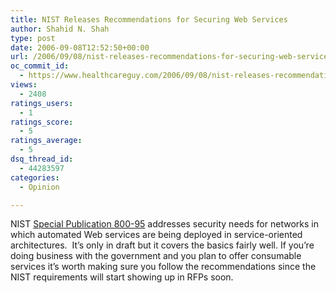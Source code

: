 ```yaml
---
title: NIST Releases Recommendations for Securing Web Services
author: Shahid N. Shah
type: post
date: 2006-09-08T12:52:50+00:00
url: /2006/09/08/nist-releases-recommendations-for-securing-web-services/
oc_commit_id:
  - https://www.healthcareguy.com/2006/09/08/nist-releases-recommendations-for-securing-web-services/1478769065
views:
  - 2408
ratings_users:
  - 1
ratings_score:
  - 5
ratings_average:
  - 5
dsq_thread_id:
  - 44283597
categories:
  - Opinion

---
```

</p> 

NIST [Special Publication 800-95][1] addresses security needs for networks in which automated Web services are being deployed in service-oriented architectures.&nbsp; It&#8217;s only in draft but it covers the basics fairly well. If you&#8217;re doing business with the government and you plan to offer consumable services it&#8217;s worth making sure you follow the recommendations since the NIST requirements will start showing up in RFPs soon.

 [1]: http://www.gcn.com/online/vol1_no1/41854-1.html
